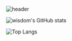 ![header](https://capsule-render.vercel.app/api?type=cylinder&color=timeGradient&height=250&text=Hello!&desc=wisdom's&nbsp;Log&descSize=30&descAlignY=70&animation=fadeIn)


![wisdom's GitHub stats](https://github-readme-stats.vercel.app/api?username=wisdom5565&show_icons=true)

![Top Langs](https://github-readme-stats.vercel.app/api/top-langs/?username=wisdom5565&layout=compact)

